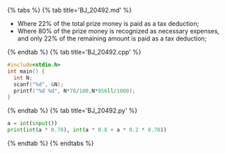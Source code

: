{% tabs %}
{% tab title='BJ_20492.md' %}

* Where 22% of the total prize money is paid as a tax deduction;
* Where 80% of the prize money is recognized as necessary expenses, and only 22% of the remaining amount is paid as a tax deduction;

{% endtab %}
{% tab title='BJ_20492.cpp' %}

```cpp
#include<stdio.h>
int main() {
  int N;
  scanf("%d", &N);
  printf("%d %d", N*78/100,N*956ll/1000);
}
```

{% endtab %}
{% tab title='BJ_20492.py' %}

```py
a = int(input())
print(int(a * 0.78), int(a * 0.8 + a * 0.2 * 0.78))
```

{% endtab %}
{% endtabs %}